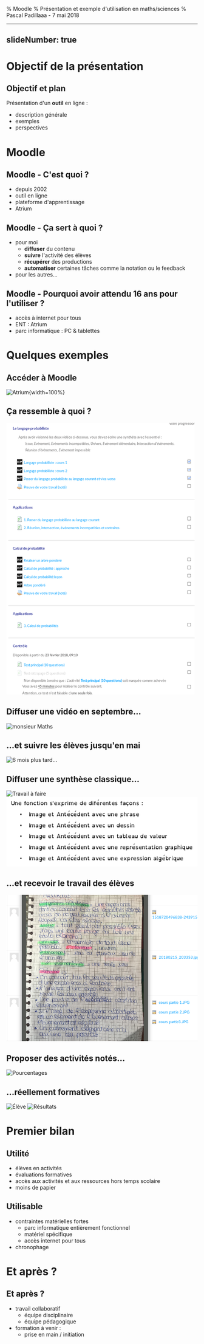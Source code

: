 % Moodle
% Présentation et exemple d'utilisation en maths/sciences
% Pascal Padillaaa - 7 mai 2018

---
slideNumber: true
---



# Objectif de la présentation


## Objectif et plan

Présentation d'un **outil** en ligne :

- description générale
- exemples
- perspectives




# Moodle


## Moodle - C'est quoi ?

- depuis 2002
- outil en ligne
- plateforme d'apprentissage
- Atrium

 
## Moodle - Ça sert à quoi ?

- pour moi 
	- **diffuser** du contenu
	- **suivre** l'activité des élèves
	- **récupérer** des productions
	- **automatiser** certaines tâches comme la notation ou le feedback
- pour les autres…


## Moodle - Pourquoi avoir attendu 16 ans pour l'utiliser ?

- accès à internet pour tous
- ENT : Atrium
- parc informatique : PC & tablettes

  

# Quelques exemples



## Accéder à Moodle

![Atrium](/home/bouscadilla/eclipse-workspace/prez-moodle/res/fig-098.png){width=100%}


## Ça ressemble à quoi ?

![Un cours, vu par le prof](./res/fig-001.png)

## Diffuser une vidéo en septembre…

![monsieur Maths](/home/bouscadilla/eclipse-workspace/prez-moodle/res/fig-099.png)


## …et suivre les élèves jusqu'en mai

![6 mois plus tard…](/home/bouscadilla/eclipse-workspace/prez-moodle/res/fig-100.png)


## Diffuser une synthèse classique…

![Travail à faire](/home/bouscadilla/eclipse-workspace/prez-moodle/res/fig-101.png)
![Travail à faire](./res/fig-032.png)


## …et recevoir le travail des élèves 

![Capture d'écran](./res/fig-011.png)


## Proposer des activités notés…

![Pourcentages](/home/bouscadilla/eclipse-workspace/prez-moodle/res/fig-103.png)

## …réellement formatives

![Élève](/home/bouscadilla/eclipse-workspace/prez-moodle/res/fig-102.png)
![Résultats](/home/bouscadilla/eclipse-workspace/prez-moodle/res/fig-105.png)



# Premier bilan


## Utilité

- élèves en activités
- évaluations formatives
- accès aux activités et aux ressources hors temps scolaire
- moins de papier


## Utilisable

- contraintes matérielles fortes
	- parc informatique entièrement fonctionnel
	- matériel spécifique
	- accès internet pour tous
- chronophage



# Et après ?

## Et après ?


- travail collaboratif
	- équipe disciplinaire
	- équipe pédagogique
- formation à venir :
	- prise en main / initiation
